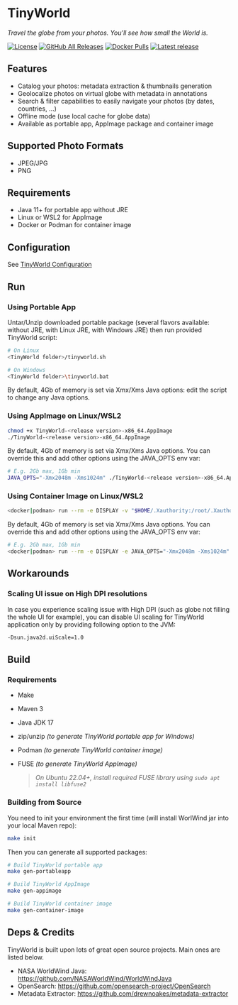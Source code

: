 # TinyWorld

*Travel the globe from your photos. You'll see how small the World is.*

[![License](https://img.shields.io/github/license/asaintsever/tinyworld?style=for-the-badge)](https://github.com/asaintsever/tinyworld/blob/main/LICENSE)
[![GitHub All Releases](https://img.shields.io/github/downloads/asaintsever/tinyworld/total?style=for-the-badge)](https://github.com/asaintsever/tinyworld/releases)
[![Docker Pulls](https://img.shields.io/docker/pulls/asaintsever/tinyworld?style=for-the-badge)](https://hub.docker.com/r/asaintsever/tinyworld)
[![Latest release](https://img.shields.io/github/v/release/asaintsever/tinyworld?style=for-the-badge)](https://github.com/asaintsever/tinyworld/releases)

## Features

- Catalog your photos: metadata extraction & thumbnails generation
- Geolocalize photos on virtual globe with metadata in annotations
- Search & filter capabilities to easily navigate your photos (by dates, countries, ...)
- Offline mode (use local cache for globe data)
- Available as portable app, AppImage package and container image

## Supported Photo Formats

- JPEG/JPG
- PNG

## Requirements

- Java 11+ for portable app without JRE
- Linux or WSL2 for AppImage
- Docker or Podman for container image

## Configuration

See [TinyWorld Configuration](cfg/README.md)

## Run

### Using Portable App

Untar/Unzip downloaded portable package (several flavors available: without JRE, with Linux JRE, with Windows JRE) then run provided TinyWorld script:

```sh
# On Linux
<TinyWorld folder>/tinyworld.sh

# On Windows
<TinyWorld folder>\tinyworld.bat
```

By default, 4Gb of memory is set via Xmx/Xms Java options: edit the script to change any Java options.

### Using AppImage on Linux/WSL2

```sh
chmod +x TinyWorld-<release version>-x86_64.AppImage
./TinyWorld-<release version>-x86_64.AppImage
```

By default, 4Gb of memory is set via Xmx/Xms Java options. You can override this and add other options using the JAVA_OPTS env var:

```sh
# E.g. 2Gb max, 1Gb min
JAVA_OPTS="-Xmx2048m -Xms1024m" ./TinyWorld-<release version>-x86_64.AppImage
```

### Using Container Image on Linux/WSL2

```sh
<docker|podman> run --rm -e DISPLAY -v "$HOME/.Xauthority:/root/.Xauthority:rw" -v "$HOME/.tinyworld:/root/.tinyworld" -v "$HOME/var/cache:/root/var/cache" --network host asaintsever/tinyworld:<release version>
```

By default, 4Gb of memory is set via Xmx/Xms Java options. You can override this and add other options using the JAVA_OPTS env var:

```sh
# E.g. 2Gb max, 1Gb min
<docker|podman> run --rm -e DISPLAY -e JAVA_OPTS="-Xmx2048m -Xms1024m" -v "$HOME/.Xauthority:/root/.Xauthority:rw" -v "$HOME/.tinyworld:/root/.tinyworld" -v "$HOME/var/cache:/root/var/cache" --network host asaintsever/tinyworld:<release version>
```

## Workarounds

### Scaling UI issue on High DPI resolutions

In case you experience scaling issue with High DPI (such as globe not filling the whole UI for example), you can disable UI scaling for TinyWorld application only by providing following option to the JVM:

```sh
-Dsun.java2d.uiScale=1.0
```

## Build

### Requirements

- Make
- Maven 3
- Java JDK 17
- zip/unzip *(to generate TinyWorld portable app for Windows)*
- Podman *(to generate TinyWorld container image)*
- FUSE *(to generate TinyWorld AppImage)*

    > *On Ubuntu 22.04+, install required FUSE library using `sudo apt install libfuse2`*

### Building from Source

You need to init your environment the first time (will install WorlWind jar into your local Maven repo):

```sh
make init
```

Then you can generate all supported packages:

```sh
# Build TinyWorld portable app
make gen-portableapp

# Build TinyWorld AppImage
make gen-appimage

# Build TinyWorld container image
make gen-container-image
```

## Deps & Credits

TinyWorld is built upon lots of great open source projects. Main ones are listed below.

- NASA WorldWind Java: <https://github.com/NASAWorldWind/WorldWindJava>
- OpenSearch: <https://github.com/opensearch-project/OpenSearch>
- Metadata Extractor: <https://github.com/drewnoakes/metadata-extractor>
